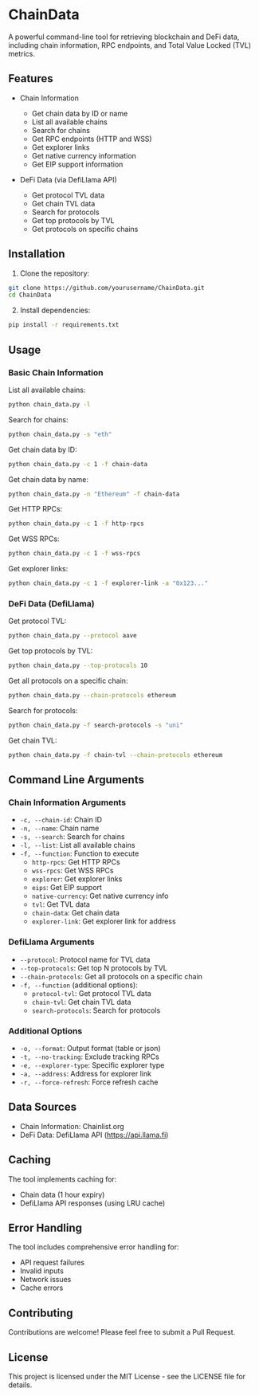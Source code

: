 # ChainData

A powerful command-line tool for retrieving blockchain and DeFi data, including chain information, RPC endpoints, and Total Value Locked (TVL) metrics.

## Features

- Chain Information
  - Get chain data by ID or name
  - List all available chains
  - Search for chains
  - Get RPC endpoints (HTTP and WSS)
  - Get explorer links
  - Get native currency information
  - Get EIP support information

- DeFi Data (via DefiLlama API)
  - Get protocol TVL data
  - Get chain TVL data
  - Search for protocols
  - Get top protocols by TVL
  - Get protocols on specific chains

## Installation

1. Clone the repository:
```bash
git clone https://github.com/yourusername/ChainData.git
cd ChainData
```

2. Install dependencies:
```bash
pip install -r requirements.txt
```

## Usage

### Basic Chain Information

List all available chains:
```bash
python chain_data.py -l
```

Search for chains:
```bash
python chain_data.py -s "eth"
```

Get chain data by ID:
```bash
python chain_data.py -c 1 -f chain-data
```

Get chain data by name:
```bash
python chain_data.py -n "Ethereum" -f chain-data
```

Get HTTP RPCs:
```bash
python chain_data.py -c 1 -f http-rpcs
```

Get WSS RPCs:
```bash
python chain_data.py -c 1 -f wss-rpcs
```

Get explorer links:
```bash
python chain_data.py -c 1 -f explorer-link -a "0x123..."
```

### DeFi Data (DefiLlama)

Get protocol TVL:
```bash
python chain_data.py --protocol aave
```

Get top protocols by TVL:
```bash
python chain_data.py --top-protocols 10
```

Get all protocols on a specific chain:
```bash
python chain_data.py --chain-protocols ethereum
```

Search for protocols:
```bash
python chain_data.py -f search-protocols -s "uni"
```

Get chain TVL:
```bash
python chain_data.py -f chain-tvl --chain-protocols ethereum
```

## Command Line Arguments

### Chain Information Arguments
- `-c, --chain-id`: Chain ID
- `-n, --name`: Chain name
- `-s, --search`: Search for chains
- `-l, --list`: List all available chains
- `-f, --function`: Function to execute
  - `http-rpcs`: Get HTTP RPCs
  - `wss-rpcs`: Get WSS RPCs
  - `explorer`: Get explorer links
  - `eips`: Get EIP support
  - `native-currency`: Get native currency info
  - `tvl`: Get TVL data
  - `chain-data`: Get chain data
  - `explorer-link`: Get explorer link for address

### DefiLlama Arguments
- `--protocol`: Protocol name for TVL data
- `--top-protocols`: Get top N protocols by TVL
- `--chain-protocols`: Get all protocols on a specific chain
- `-f, --function` (additional options):
  - `protocol-tvl`: Get protocol TVL data
  - `chain-tvl`: Get chain TVL data
  - `search-protocols`: Search for protocols

### Additional Options
- `-o, --format`: Output format (table or json)
- `-t, --no-tracking`: Exclude tracking RPCs
- `-e, --explorer-type`: Specific explorer type
- `-a, --address`: Address for explorer link
- `-r, --force-refresh`: Force refresh cache

## Data Sources

- Chain Information: Chainlist.org
- DeFi Data: DefiLlama API (https://api.llama.fi)

## Caching

The tool implements caching for:
- Chain data (1 hour expiry)
- DefiLlama API responses (using LRU cache)

## Error Handling

The tool includes comprehensive error handling for:
- API request failures
- Invalid inputs
- Network issues
- Cache errors

## Contributing

Contributions are welcome! Please feel free to submit a Pull Request.

## License

This project is licensed under the MIT License - see the LICENSE file for details. 